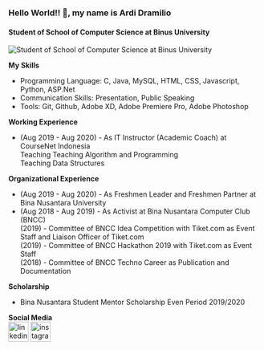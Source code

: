 ### Hello World!! 👋, my name is Ardi Dramilio
#### Student of School of Computer Science at Binus University
![Student of School of Computer Science at Binus University](https://media-exp1.licdn.com/dms/image/C5616AQFuh1L6_LKlAQ/profile-displaybackgroundimage-shrink_350_1400/0?e=1607558400&v=beta&t=_jzBNW7sqAtuzfgEz5gIjgwHEOIZO2S-Qb9KUasIYgo)

**My Skills**
* Programming Language: C, Java, MySQL, HTML, CSS, Javascript, Python, ASP.Net
* Communication Skills: Presentation, Public Speaking
* Tools: Git, Github, Adobe XD, Adobe Premiere Pro, Adobe Photoshop

**Working Experience**
*  (Aug 2019 - Aug 2020) - As IT Instructor (Academic Coach) at CourseNet Indonesia\
  Teaching Teaching Algorithm and Programming\
  Teaching Data Structures
  
**Organizational Experience**
* (Aug 2019 - Aug 2020) - As Freshmen Leader and Freshmen Partner at Bina Nusantara University
* (Aug 2018 - Aug 2019) - As Activist at Bina Nusantara Computer Club (BNCC)\
   (2019) - Committee of BNCC Idea Competition with Tiket.com as Event Staff and Liaison Officer of Tiket.com\
   (2019) - Committee of BNCC Hackathon 2019 with Tiket.com as Event Staff\
   (2018) - Committee of BNCC Techno Career as Publication and Documentation
   
**Scholarship**
* Bina Nusantara Student Mentor Scholarship Even Period 2019/2020
 
 

**Social Media**\
[<img src='https://cdn.jsdelivr.net/npm/simple-icons@3.0.1/icons/linkedin.svg' alt='linkedin' height='40'>](https://www.linkedin.com/in/https://www.linkedin.com/in/ardi-dramilio-8365ab178//)  [<img src='https://cdn.jsdelivr.net/npm/simple-icons@3.0.1/icons/instagram.svg' alt='instagram' height='40'>](https://www.instagram.com/ardidramilio/)  

